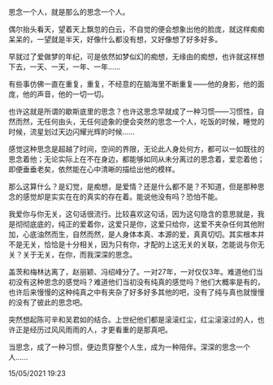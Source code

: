 思念一个人，就是那么的思念一个人。

偶尔抬头看天，望着天上飘忽的白云，不自觉的便会想象出他的脸庞，就这样痴痴呆呆的，一望就是半天，好像什么都没有想，又好像想了好多好多。

早就过了爱做梦的年纪，可是依然如梦似幻的痴想，无缘由的痴想，也许就这样想下去，一天、一天，一年、一年……

有些事仿佛一直在重复，重复，不经意的在脑海里不断重复——他的身影，他的面庞，他的声音，他的一切一切。

也许这就是所谓的歇斯底里的思念？也许这思念早就成了一种习惯——习惯性，自然而然，无任何由头，无任何迹象的便会突然的思念一个人，吃饭的时候，睡觉的时候，流星划过天边闪耀光辉的时候……

感觉这种思念是超越了时间，空间的界限，无论此人身处何方，都可以一如既往的思念着他；无论实际上在不在身边，都能够如同从未分离过的思念着，爱恋着他；即便垂垂老矣，依然能在心中清晰的描绘出他的模样。

那么这算什么？是幻觉，是痴想，是爱情？还是什么都不是？不知道，但是那种思念的感觉却是实实在在的真实的存在着。能说他没有吗？恐怕不能。

我爱你与你无关，这句话很流行。比较喜欢这句话，因为这句隐含的意思就是，我是彻彻底底的，纯正的爱着你，这爱只是你，这爱只给你，这爱不夹杂任何其他附加，心底油然而生，自然而然，是人身体本真、本源的爱，真真切切。其实根本并不是无关，恰恰是十分相关，因为只有你，才配的上这无关的关联，怎能说与你无关？关于无关，在你，而我深深的思念。

盖茨和梅林达离了，赵丽颖、冯绍峰分了。一对27年，一对仅仅3年。难道他们当初没有这种思念的感觉吗？难道他们当初没有纯真的感觉吗？他们大概率是有的，也许后来慢慢的这种纯真之中有夹杂了好多好多其他的吧，没有了纯与真也就慢慢的没有了彼此的思念吧。

突然想起陈可辛和吴君如的结合。上世纪他们都是滚滚红尘，红尘滚滚过的人，也许正是经历过风风雨雨的人，才更看重的是那真吧。

当思念，成了一种习惯，便边贯穿整个人生，成为一种陪伴。深深的思念一个人……

15/05/2021 19:23





